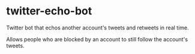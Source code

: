 # twitter-echo-bot
Twitter bot that echos another account's tweets and retweets in real time.

Allows people who are blocked by an account to still follow the account's tweets.
